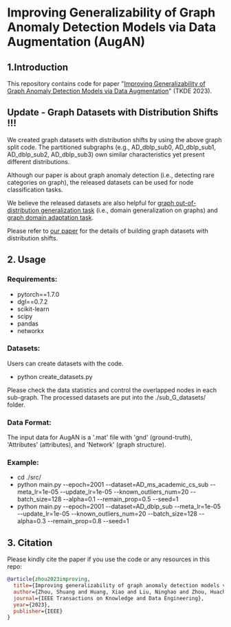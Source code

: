 # Improving Generalizability of Graph Anomaly Detection Models via Data Augmentation (AugAN)

## 1.Introduction
This repository contains code for paper "[Improving Generalizability of Graph Anomaly Detection Models via Data Augmentation](https://ieeexplore.ieee.org/abstract/document/10119211)" (TKDE 2023).

## Update - Graph Datasets with Distribution Shifts !!!

We created graph datasets with distribution shifts by using the above graph split code. 
The partitioned subgraphs (e.g., AD_dblp_sub0, AD_dblp_sub1, AD_dblp_sub2, AD_dblp_sub3) own similar characteristics yet present different distributions. 

Although our paper is about graph anomaly detection (i.e., detecting rare categories on graph), the released datasets can be used for node classification tasks.

We believe the released datasets are also helpful for [graph out-of-distribution generalization task](https://arxiv.org/abs/2202.07987) (i.e., domain generalization on graphs) and [graph domain adaptation task](https://arxiv.org/pdf/2402.11153.pdf).

Please refer to [our paper](https://arxiv.org/abs/2306.10534v1) for the details of building graph datasets with distribution shifts.

## 2. Usage
### Requirements:
+ pytorch==1.7.0
+ dgl==0.7.2
+ scikit-learn
+ scipy
+ pandas
+ networkx

### Datasets:
Users can create datasets with the code.
+ python create_datasets.py

Please check the data statistics and control the overlapped nodes in each sub-graph.
The processed datasets are put into the ./sub_G_datasets/ folder.

### Data Format:
The input data for AugAN is a '.mat' file with 'gnd' (ground-truth), 'Attributes' (attributes), and 'Network' (graph structure).

### Example:
+ cd ./src/
+ python main.py --epoch=2001 --dataset=AD_ms_academic_cs_sub --meta_lr=1e-05 --update_lr=1e-05 --known_outliers_num=20 --batch_size=128 --alpha=0.1 --remain_prop=0.5 --seed=1
+ python main.py --epoch=2001 --dataset=AD_dblp_sub --meta_lr=1e-05 --update_lr=1e-05 --known_outliers_num=20 --batch_size=128 --alpha=0.3 --remain_prop=0.8 --seed=1

## 3. Citation
Please kindly cite the paper if you use the code or any resources in this repo:
```bib
@article{zhou2023improving,
  title={Improving generalizability of graph anomaly detection models via data augmentation},
  author={Zhou, Shuang and Huang, Xiao and Liu, Ninghao and Zhou, Huachi and Chung, Fu-Lai and Huang, Long-Kai},
  journal={IEEE Transactions on Knowledge and Data Engineering},
  year={2023},
  publisher={IEEE}
}
```
